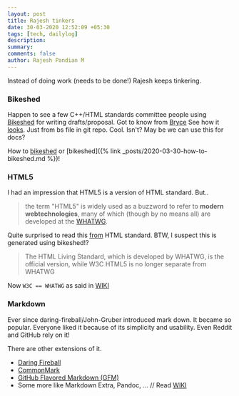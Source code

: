 ```yaml
---
layout: post
title: Rajesh tinkers
date: 30-03-2020 12:52:09 +05:30
tags: [tech, dailylog]
description:
summary:
comments: false
author: Rajesh Pandian M
---
```


Instead of doing work (needs to be done!) Rajesh keeps tinkering.

### Bikeshed
Happen to see a few C++/HTML standards committee people using [Bikeshed]() for writing
drafts/proposal. Got to know from [Bryce](https://github.com/brycelelbach/wg21_p2145_evolving_cpp_remotely)
See how it [looks](https://api.csswg.org/bikeshed/?force=1&url=https://raw.githubusercontent.com/brycelelbach/wg21_p2145_evolving_cpp_remotely/master/evolving_cpp_remotely.bs). Just from bs file in git repo.
Cool. Isn't? May be we can use this for docs?

How to [bikeshed](/blog/how-to-bikeshed.html) or [bikeshed]({% link _posts/2020-03-30-how-to-bikeshed.md %})!

### HTML5

I had an impression that HTML5 is a version of HTML standard. But..

> the term "HTML5" is widely used as a buzzword to refer to
> **modern webtechnologies**, many of which (though by no means all) are
> developed at the [WHATWG](https://whatwg.org/).

Quite surprised to read this [from](https://html.spec.whatwg.org/#is-this-html5?) HTML standard.
BTW, I suspect this is generated using bikeshed!?

> The HTML Living Standard, which is developed by WHATWG, is the official version, while W3C HTML5 is no longer separate from WHATWG

Now `W3C == WHATWG` as said in [WIKI](https://en.wikipedia.org/wiki/HTML#WHATWG_HTML_versus_HTML5)



### Markdown

Ever since daring-fireball/John-Gruber introduced mark down. It became so popular.
Everyone liked it because of its simplicity and usability. Even Reddit and GitHub rely on it!

There are other extensions of it.

- [Daring Fireball](https://daringfireball.net/projects/markdown/)
- [CommonMark](https://commonmark.org/help/)
- [GitHub Flavored Markdown (GFM)](https://guides.github.com/features/mastering-markdown/)
- Some more like Markdown Extra, Pandoc, ... // Read [WIKI](https://en.wikipedia.org/wiki/Markdown)

